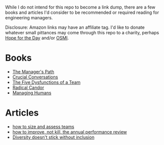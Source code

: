 While I do not intend for this repo to become a link dump, there are a few books and articles I'd consider to be recommended or required reading for engineering managers.

Disclosure: Amazon links may have an affiliate tag. I'd like to donate whatever small pittances may come through this repo to a charity, perhaps [Hope for the Day](https://www.hftd.org/) and/or [OSMI](https://osmihelp.org/).

# Books

- [The Manager's Path](https://amzn.to/2Mglbz6)
- [Crucial Conversations](https://amzn.to/2YWXihD)
- [The Five Dysfunctions of a Team](https://amzn.to/2WDrwsJ)
- [Radical Candor](https://amzn.to/2QCckXi)
- [Managing Humans](https://amzn.to/2wrue5w)

# Articles

- [how to size and assess teams](https://firstround.com/review/how-to-size-and-assess-teams-from-an-eng-lead-at-stripe-uber-and-digg/)
- [how to improve, not kill, the annual performance review](https://www.radicalcandor.com/blog/improve-annual-performance-review/)
- [Diversity doesn't stick without inclusion](https://hbr.org/2017/02/diversity-doesnt-stick-without-inclusion)
